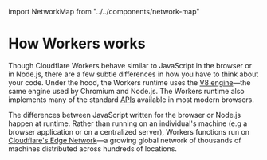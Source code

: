 import NetworkMap from "../../components/network-map"

# How Workers works

Though Cloudflare Workers behave similar to JavaScript in the browser or in Node.js, there are a few subtle differences in how you have to think about your code. Under the hood, the Workers runtime uses the [V8 engine](https://v8.dev/)—the same engine used by Chromium and Node.js. The Workers runtime also implements many of the standard [APIs](/runtime-apis/web-standards) available in most modern browsers.

The differences between JavaScript written for the browser or Node.js happen at runtime. Rather than running on an individual's machine (e.g a browser application or on a centralized server), Workers functions run on [Cloudflare's Edge Network](https://www.cloudflare.com/network/)—a growing global network of thousands of machines distributed across hundreds of locations.

<figure><NetworkMap/></figure>

<!-- TODO: ... -->
